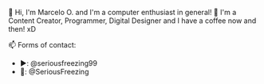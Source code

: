 👋 Hi, I'm Marcelo O. and I'm a computer enthusiast in general!
👀 I'm a Content Creator, Programmer, Digital Designer and I have a coffee now and then! xD

📫 Forms of contact:
-  ▶️: @seriousfreezing99
-  🐤: @SeriousFreezing
